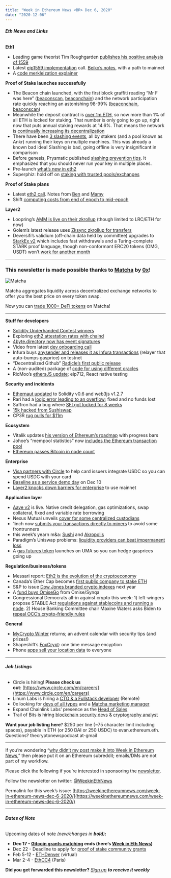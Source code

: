 ```yaml
---
title: "Week in Ethereum News <BR> Dec 6, 2020"
date: "2020-12-06"
---
```


###### **Eth News and Links**

**Eth1**

- Leading game theorist Tim Roughgarden [publishes his positive analysis of 1559](http://timroughgarden.org/papers/eip1559.pdf)
- Latest [eip1559 implementation](https://www.youtube.com/watch?v=dopljpI59Rw&feature=youtu.be) call. [Beiko’s notes](https://twitter.com/TimBeiko/status/1334571129671806976), with a path to mainnet
- A [code merkleization explainer](https://blog.ethereum.org/2020/11/30/the-1x-files-code-merkleization/)

**Proof of Stake launches successfully**

- The Beacon chain launched, with the first block graffiti reading “Mr F was here” ([beaconscan](https://beaconscan.com/slot/1), [beaconchain](https://beaconcha.in/block/1)) and the network participation rate quickly reaching an astonishing 98-99% ([beaconchain](https://beaconcha.in/charts/participation_rate), [beaconscan](https://beaconscan.com/stat/networkparticipation))
- Meanwhile the deposit contract is [over 1m ETH](https://etherchain.org/account/0x00000000219ab540356cbb839cbe05303d7705fa), so now more than 1% of all ETH is locked for staking. That number is only going to go up, right now that puts annual staking rewards at 14.6%. That means the network is [continually increasing its decentralization](https://twitter.com/VitalikButerin/status/1333738057162362880)
- There have been [3 slashing events](https://twitter.com/benjaminion_xyz/status/1334881186003492864), all by stakers (and a pool known as Ankr) running their keys on multiple machines. This was already a known bad idea! Slashing is bad, going offline is very insignificant in comparison
- Before genesis, Prysmatic published [slashing prevention tips](https://medium.com/prysmatic-labs/eth2-slashing-prevention-tips-f6faa5025f50). It emphasized that you should never run your key in multiple places.
- Pre-launch [what’s new in eth2](https://hackmd.io/@benjaminion/eth2_news/https%3A%2F%2Fhackmd.io%2F%40benjaminion%2Fwnie2_201130)
- Superphiz: hold off on [staking with trusted pools/exchanges](https://www.youtube.com/watch?v=qh4q8B2GSds&feature=youtu.be)

**Proof of Stake plans**

- Latest [eth2 call](https://youtu.be/8mE--yxMZtk?t=23). Notes from [Ben](https://hackmd.io/@benjaminion/SJphODIiv) and [Mamy](https://gist.github.com/mratsim/d35a5171c52d3b998b492e9512f6cee7)
- Shift [computing costs from end of epoch to mid-epoch](https://hackmd.io/@HWeNw8hNRimMm2m2GH56Cw/HkTzLKOov)

**Layer2**

- Loopring’s [AMM is live on their zkrollup](https://medium.com/loopring-protocol/looprings-zkrollup-amm-is-live-2f8251cd0fcd) (though limited to LRC/ETH for now)
- Golem’s latest release uses [Zksync zkrollup for transfers](https://blog.golemproject.net/new-golem-alpha-iii-reveal/)
- Deversifi’s validium (off-chain data held by committee) upgrades to [StarkEx v2](https://medium.com/starkware/starkex-2-0-is-now-live-on-mainnet-d8768b860bd4) which includes fast withdrawals and a Turing-complete STARK proof language, though non-conformant ERC20 tokens (OMG, USDT) won’t [work for another month](https://blog.deversifi.com/a-tale-of-intrigue-non-standard-erc20-tokens-and-platform-upgrades/)

* * *

### **This newsletter is made possible thanks to [Matcha](https://matcha.xyz/?id=wien) by [0x](https://0x.org/)!**

![Matcha](https://weekinethereumnews.com/wp-content/uploads/2020/06/matcha-avatar.png)

Matcha aggregates liquidity across decentralized exchange networks to offer you the best price on every token swap. 

Now you can [trade 1000+ DeFi tokens](https://matcha.xyz/?id=wien) on Matcha!

* * *

**Stuff for developers**

- [Solidity Underhanded Contest winners](https://blog.soliditylang.org/2020/12/03/solidity-underhanded-contest-winners/)
- Exploring [eth2 attestation rates with chaind](https://www.symphonious.net/2020/12/04/exploring-eth2-attestation-inclusion-rates-with-chaind/)
- [4byte.directory now has event signatures](https://www.4byte.directory/event-signatures/)
- Video from latest [dev onboarding call](https://www.youtube.com/watch?v=ipFJeK0M5ks&feature=youtu.be)
- Infura buys [anysender and releases it as Infura transactions](https://blog.infura.io/announcing-our-acquisition-of-any-sender-and-the-alpha-release-of-infura-transactions) (relayer that auto-bumps gasprice) on testnet
- “Decentralized Github” [Radicle’s first public release](https://twitter.com/radicle/status/1333403629961797635)
- A (non-audited) package of [code for using different oracles](https://www.npmjs.com/package/usm-oracles)
- RicMoo’s [ethersJS update](https://blog.ricmoo.com/highlights-ethers-js-december-2020-2e2db8bc800a); eip712, React native testing

**Security and incidents**

- [Ethernaut updated](https://ethernaut.openzeppelin.com/) to Solidity v0.6 and web3js v1.2.7
- Rari had a [logic error leading to an overflow](https://medium.com/rari-capital/rari-capital-11-29-2020-bug-resolved-and-deployed-acaecc6a313b); fixed and no funds lost
- Saffron had a bug where [SFI got locked for 8 weeks](https://medium.com/saffron-finance/saffron-epoch-1-recovery-d10b84c95940)
- [15k hacked from Sushiswap](https://rekt.ghost.io/sushiswap-saved-0xmaki-speaks-out/)
- CP3R [rug pulls for $11m](https://rekt.ghost.io/deathbed-confessions-c3pr/)

**Ecosystem**

- Vitalik updates [his version of Ethereum’s roadmap](https://twitter.com/VitalikButerin/status/1333922620857745408) with progress bars
- Johoe’s “mempool statistics” now [includes the Ethereum transaction pool](https://jochen-hoenicke.de/queue/#2,24h)
- [Ethereum passes Bitcoin in node count](https://twitter.com/etherchain_org/status/1333173744089640960)

**Enterprise**

- [Visa partners with Circle](https://www.forbes.com/sites/michaeldelcastillo/2020/12/02/visa-partners-with-ethereum-digital-dollar-startup-that-raised-271-million/) to help card issuers integrate USDC so you can spend USDC with your card
- [Baseline as a service demo day](https://medium.com/unibrightio/baseline-as-a-service-demo-day-b5ceb2fadb8d) on Dec 10
- [Layer2 knocks down barriers for enterprise](https://entethalliance.org/how-ethereum-layer-2-scaling-solutions-address-barriers-to-enterprises-building-on-mainnet/) to use mainnet

**Application layer**

- [Aave v2](https://medium.com/aave/the-aave-protocol-v2-f06f299cee04) is live. Native credit delegation, gas optimizations, swap collateral, fixed and variable rate borrowing
- Nexus Mutual unveils [cover for some centralized custodians](https://medium.com/nexus-mutual/custody-cover-is-now-live-7737c45367b8)
- 1inch now [submits your transactions directly to miners](https://twitter.com/1inchExchange/status/1334992381242961930) to avoid some frontrunners
- this week’s yearn m&a: [Sushi](https://medium.com/iearn/yearn-x-sushi-%E8%A1%8C%E3%81%A3%E3%81%A6%E3%81%8D%E3%81%BE%E3%81%99-41b2f78b62e9) and [Akropolis](https://medium.com/iearn/%CE%BC%CE%B1-%CF%84%CE%BF%CE%BD-%CE%B4%CE%B9%CE%B1-yearn-x-akropolis-16f5351af35e)
- Paradigm’s Uniswap problems: [liquidity providers can beat impermanent loss](https://research.paradigm.xyz/uniswaps-alchemy)
- A [gas futures token](https://medium.com/uma-project/ulabs-gas-futures-token-9f51682778dd) launches on UMA so you can hedge gasprices going up

**Regulation/business/tokens**

- Messari report: [Eth2 is the evolution of the cryptoeconomy](https://twitter.com/RyanWatkins_/status/1334327593827504130)
- Canada’s Ether Cap becomes [first public company to stake ETH](https://www.businesswire.com/news/home/20201201005696/en/Ether-Capital-Corporation-Announces-Initial-Commitment-to-Staking-on-Ethereum-2.0)
- S&P to issue [Dow Jones branded crypto indexes](https://www.spglobal.com/spdji/en/corporate-news/article/sp-dow-jones-indices-builds-crypto-indexing-capabilities-with-lukka/) next year
- A [fund buys OmiseGo](https://gbv.capital/gbv-omg-synqa/) from Omise/Synqa
- Congressional Democrats all-in against crypto this week: 1) left-wingers propose STABLE Act [regulations against stablecoins and running a node](https://tlaib.house.gov/media/press-releases/tlaib-garcia-and-lynch-stableact). 2) House Banking Committee chair Maxine Waters asks Biden to [repeal OCC’s crypto-friendly rules](https://financialservices.house.gov/uploadedfiles/120420_cmw_ltr_to_biden.pdf)

**General**

- [MyCrypto Winter](https://winter.mycrypto.com/) returns; an advent calendar with security tips (and prizes!)
- Shapeshift’s [FoxCrypt](https://foxcry.pt/): one time message encyption
- Phone [apps sell your location data](https://www.vice.com/en/article/epdpdm/ice-dhs-fbi-location-data-venntel-apps) to everyone

* * *

###### **Job Listings**

- Circle is hiring! **Please check us out**: [https://www.circle.com/en/careers](https://www.circle.com/en/careers)
- Linum Labs is hiring a [CTO & a Fullstack developer](https://angel.co/company/linum-labs/jobs) (Remote)
- 0x looking for [devs of all types](https://0x.org/about/jobs) and a [Matcha marketing manager](https://boards.greenhouse.io/0x/jobs/4923909002)
- Expand Chainlink Labs’ presence as the [Head of Sales](https://jobs.lever.co/chainlink/6bb12110-439a-4033-9b7c-d5e0baaf33ed?lever-origin=applied&lever-source%5B%5D=Week%20in%20Ethereum)
- Trail of Bits is hiring [blockchain security devs](https://jobs.lever.co/trailofbits/4f459855-3299-462f-9e73-299a840d5baf) & [cryptography analyst](https://jobs.lever.co/trailofbits/56af8506-3205-4c7b-b28d-ba8292bd1a47)

**Want your job listing here**? $250 per line (~75 character limit including spaces), payable in ETH (or 250 DAI or 250 USDC) to evan.ethereum.eth. Questions? thecryptonewspodcast at-gmail

* * *

If you’re wondering “[why didn’t my post make it into Week in Ethereum News](https://www.evanvanness.com/post/179914035841/why-didnt-my-post-make-the-newsletter),” then please put it on an Ethereum subreddit; emails/DMs are not part of my workflow.

Please click the following if you’re interested in sponsoring the [newsletter](https://www.evanvanness.com/post/625741875743227904/evan-is-live-on-balancer).

Follow the newsletter on twitter: [@WeekinEthNews](https://twitter.com/WeekInEthNews)

Permalink for this week’s issue: [https://weekinethereumnews.com/week-in-ethereum-news-dec-6-2020/](https://weekinethereumnews.com/week-in-ethereum-news-dec-6-2020/)

* * *

###### **Dates of Note**

Upcoming dates of note _(_new/changes in **bold**_)_**:**

- **Dec 17 - [Gitcoin grants matching](https://gitcoin.co/grants) ends (here’s [Week in Eth News](https://gitcoin.co/grants/237/week-in-ethereum-news))**
- Dec 22 - Deadline to apply for [proof of stake community grants](https://ethereum.org/en/eth2/get-involved/staking-community-grants/)
- Feb 5-12 - [ETHDenver](https://twitter.com/EthereumDenver/status/1328367230707396609) (virtual)
- Mar 2-4 - [EthCC4](https://ethcc.io/) (Paris)

**Did you get forwarded this newsletter?** _[Sign up](https://weekinethereum.substack.com/subscribe#about) **to receive it weekly**_
